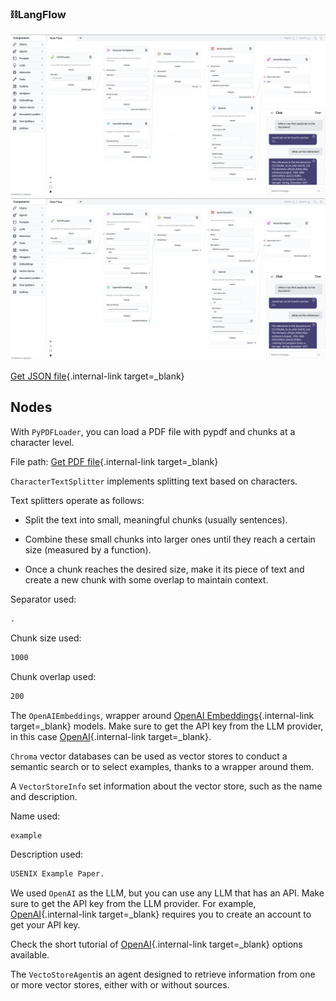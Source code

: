### ⛓️LangFlow

![Description](img/py-pdf-loader.png#only-dark)
![Description](img/py-pdf-loader.png#only-light)

[Get JSON file](data/Py-pdf-loader.json){.internal-link target=_blank}

## Nodes

With `PyPDFLoader`, you can load a PDF file with pypdf and chunks at a character level.

File path: [Get PDF file](data/example.pdf){.internal-link target=_blank}


`CharacterTextSplitter` implements splitting text based on characters. 

Text splitters operate as follows:

- Split the text into small, meaningful chunks (usually sentences).

- Combine these small chunks into larger ones until they reach a certain size (measured by a function).

- Once a chunk reaches the desired size, make it its piece of text and create a new chunk with some overlap to maintain context.

Separator used:
``` txt
.
```

Chunk size used:
``` txt
1000
```

Chunk overlap used:
``` txt
200
```

The `OpenAIEmbeddings`, wrapper around [OpenAI Embeddings](https://platform.openai.com/docs/guides/embeddings/what-are-embeddings){.internal-link target=_blank} models. Make sure to get the API key from the LLM provider, in this case [OpenAI](https://platform.openai.com/account/api-keys){.internal-link target=_blank}.

`Chroma` vector databases can be used as vector stores to conduct a semantic search or to select examples, thanks to a wrapper around them.

A `VectorStoreInfo` set information about the vector store, such as the name and description.

Name used:
``` txt
example
```
Description used:
``` txt
USENIX Example Paper.
```

We used `OpenAI` as the LLM, but you can use any LLM that has an API. Make sure to get the API key from the LLM provider. For example, [OpenAI](https://platform.openai.com/account/api-keys){.internal-link target=_blank} requires you to create an account to get your API key.

Check the short tutorial of [OpenAI](llms.md){.internal-link target=_blank} options available.



The `VectoStoreAgent`is an agent designed to retrieve information from one or more vector stores, either with or without sources.